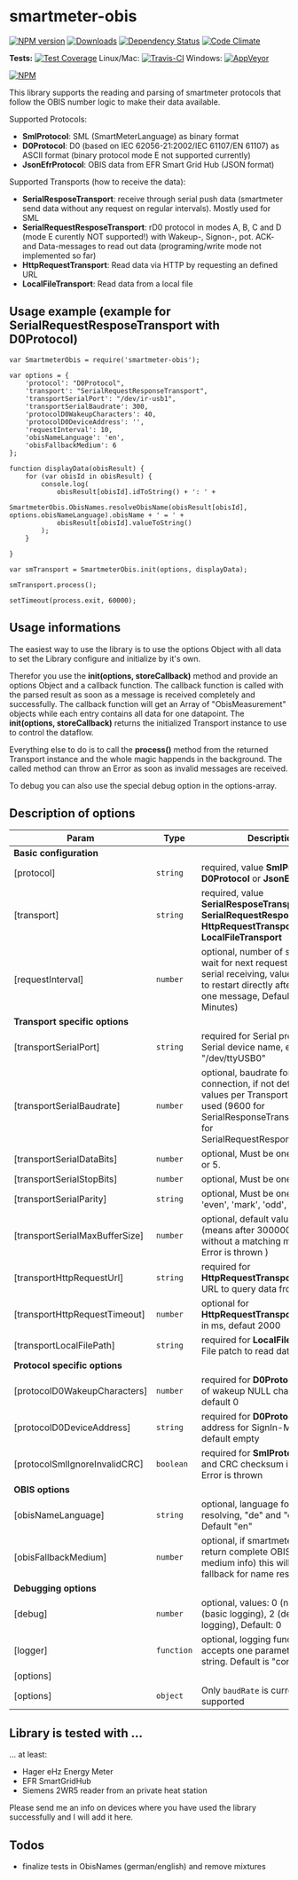 # smartmeter-obis

[![NPM version](http://img.shields.io/npm/v/smartmeter-obis.svg)](https://www.npmjs.com/package/smartmeter-obis)
[![Downloads](https://img.shields.io/npm/dm/smartmeter-obis.svg)](https://www.npmjs.com/package/smartmeter-obis)
[![Dependency Status](https://gemnasium.com/badges/github.com/Apollon77/smartmeter-obis.svg)](https://gemnasium.com/github.com/Apollon77/smartmeter-obis)
[![Code Climate](https://codeclimate.com/github/Apollon77/smartmeter-obis/badges/gpa.svg)](https://codeclimate.com/github/Apollon77/smartmeter-obis)

**Tests:**
[![Test Coverage](https://codeclimate.com/github/Apollon77/smartmeter-obis/badges/coverage.svg)](https://codeclimate.com/github/Apollon77/smartmeter-obis/coverage)
Linux/Mac:
[![Travis-CI](http://img.shields.io/travis/Apollon77/smartmeter-obis/master.svg)](https://travis-ci.org/Apollon77/smartmeter-obis)
Windows: [![AppVeyor](https://ci.appveyor.com/api/projects/status/github/Apollon77/smartmeter-obis?branch=master&svg=true)](https://ci.appveyor.com/project/Apollon77/smartmeter-obis/)

[![NPM](https://nodei.co/npm/smartmeter-obis.png?downloads=true)](https://nodei.co/npm/smartmeter-obis/)

This library supports the reading and parsing of smartmeter protocols that follow the OBIS number logic to make their data available.

Supported Protocols:
* **SmlProtocol**: SML (SmartMeterLanguage) as binary format
* **D0Protocol**: D0 (based on IEC 62056-21:2002/IEC 61107/EN 61107) as ASCII format (binary protocol mode E not supported currently)
* **JsonEfrProtocol**: OBIS data from EFR Smart Grid Hub (JSON format)

Supported Transports (how to receive the data):
* **SerialResposeTransport**: receive through serial push data (smartmeter send data without any request on regular intervals). Mostly used for SML
* **SerialRequestResposeTransport**: rD0 protocol in modes A, B, C and D (mode E curently NOT supported!) with Wakeup-, Signon-, pot. ACK- and Data-messages to read out data (programing/write mode not implemented so far)
* **HttpRequestTransport**: Read data via HTTP by requesting an defined URL
* **LocalFileTransport**: Read data from a local file

## Usage example (example for SerialRequestResposeTransport with D0Protocol)

```
var SmartmeterObis = require('smartmeter-obis');

var options = {
    'protocol': "D0Protocol",
    'transport': "SerialRequestResponseTransport",
    'transportSerialPort': "/dev/ir-usb1",
    'transportSerialBaudrate': 300,
    'protocolD0WakeupCharacters': 40,
    'protocolD0DeviceAddress': '',
    'requestInterval': 10,
    'obisNameLanguage': 'en',
    'obisFallbackMedium': 6
};

function displayData(obisResult) {
    for (var obisId in obisResult) {
        console.log(
            obisResult[obisId].idToString() + ': ' +
            SmartmeterObis.ObisNames.resolveObisName(obisResult[obisId], options.obisNameLanguage).obisName + ' = ' +
            obisResult[obisId].valueToString()
        );
    }

}

var smTransport = SmartmeterObis.init(options, displayData);

smTransport.process();

setTimeout(process.exit, 60000);

```

## Usage informations
The easiest way to use the library is to use the options Object with all data to set the Library configure and initialize by it's own.

Therefor you use the **init(options, storeCallback)** method and provide an options Object and a callback function. The callback function is called with the parsed result as soon as a message is received completely and successfully. The callback function will get an Array of "ObisMeasurement" objects while each entry contains all data for one datapoint.
The **init(options, storeCallback)** returns the initialized Transport instance to use to control the dataflow.

Everything else to do is to call the **process()** method from the returned Transport instance and the whole magic happends in the background. The called method can throw an Error as soon as invalid messages are received.

To debug you can also use the special debug option in the options-array.


## Description of options
| Param | Type | Description |
| --- | --- | --- |
| **Basic configuration** |
| [protocol] | <code>string</code> | required, value **SmlProtocol**, **D0Protocol** or **JsonEfrProtocol** |
| [transport] | <code>string</code> | required, value **SerialResposeTransport**, **SerialRequestResposeTransport**, **HttpRequestTransport** or **LocalFileTransport** |
| [requestInterval] | <code>number</code> | optional, number of seconds to wait for next request or pause serial receiving, value 0 possible to restart directly after finishing one message, Default: is 300 (=5 Minutes) |
| **Transport specific options** |
| [transportSerialPort] | <code>string</code> | required for Serial protocols, Serial device name, e.g. "/dev/ttyUSB0" |
| [transportSerialBaudrate] | <code>number</code> | optional, baudrate for initial serial connection, if not defined default values per Transport type are used (9600 for SerialResponseTransprt and 300 for SerialRequestResponseTransport) |
| [transportSerialDataBits] | <code>number</code> | optional, Must be one of: 8, 7, 6, or 5. |
| [transportSerialStopBits] | <code>number</code> | optional, Must be one of: 1 or 2. |
| [transportSerialParity] | <code>string</code> | optional, Must be one of: 'none', 'even', 'mark', 'odd', 'space' |
| [transportSerialMaxBufferSize] | <code>number</code> | optional, default value is 300000 (means after 300000 bytes without a matching message an Error is thrown ) |
| [transportHttpRequestUrl] | <code>string</code> | required for **HttpRequestTransport**, Request URL to query data from |
| [transportHttpRequestTimeout] | <code>number</code> | optional for **HttpRequestTransport**, Timeout in ms, defaut 2000 |
| [transportLocalFilePath] | <code>string</code> | required for **LocalFileTransport**, File patch to read data from |
| **Protocol specific options** |
| [protocolD0WakeupCharacters] | <code>number</code> | required for **D0Protocol**, number of wakeup NULL characters, default 0 |
| [protocolD0DeviceAddress] | <code>string</code> | required for **D0Protocol**, device address for SignIn-Message, default empty |
| [protocolSmlIgnoreInvalidCRC] | <code>boolean</code> | required for **SmlProtocol**, if false and CRC checksum is invalid an Error is thrown |
| **OBIS options** |
| [obisNameLanguage] | <code>string</code> | optional, language for name resolving, "de" and "en" allowed. Default "en" |
| [obisFallbackMedium] | <code>number</code> | optional, if smartmeter do not return complete OBIS IDs (without medium info) this will be used as fallback for name resolving |
| **Debugging options** |
| [debug] | <code>number</code> | optional, values: 0 (no logging), 1 (basic logging), 2 (detailed logging), Default: 0 |
| [logger] | <code>function</code> | optional, logging function that accepts one parameter to log a string. Default is "console.log" |
| [options] |||
| [options] | <code>object</code> | Only `baudRate` is currently supported |


## Library is tested with ...
... at least:
* Hager eHz Energy Meter
* EFR SmartGridHub
* Siemens 2WR5 reader from an private heat station

Please send me an info on devices where you have used the library successfully and I will add it here.


## Todos
* finalize tests in ObisNames (german/english) and remove mixtures
